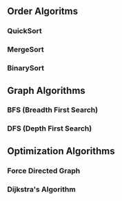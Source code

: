 ## Order Algoritms

### QuickSort

### MergeSort

### BinarySort

## Graph Algorithms

### BFS (Breadth First Search)

### DFS (Depth First Search)

## Optimization Algorithms

### Force Directed Graph

### Dijkstra's Algorithm
